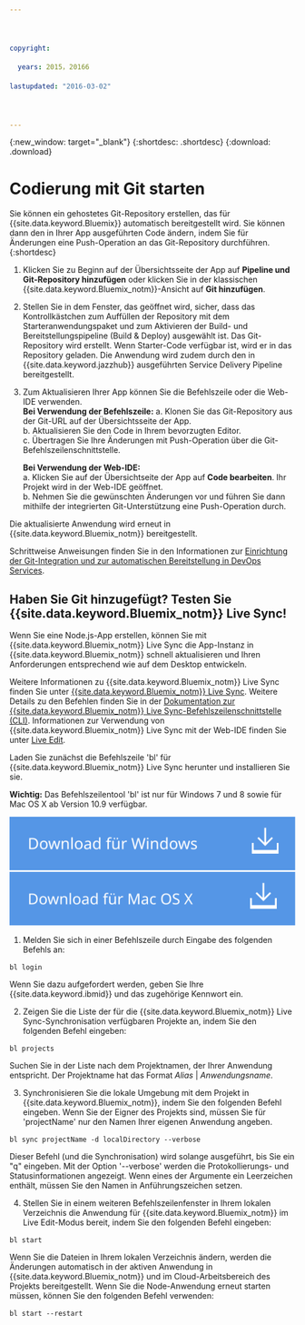 ```yaml
---



copyright:

  years: 2015，20166

lastupdated: "2016-03-02"



---
```


{:new_window: target="_blank"}
{:shortdesc: .shortdesc}
{:download: .download}

# Codierung mit Git starten

Sie können ein gehostetes Git-Repository erstellen, das für {{site.data.keyword.Bluemix}} automatisch bereitgestellt wird. Sie können dann den in Ihrer App ausgeführten Code ändern, indem Sie für Änderungen eine Push-Operation an das Git-Repository durchführen.
{:shortdesc}

1. Klicken Sie zu Beginn auf der Übersichtsseite der App auf **Pipeline und Git-Repository hinzufügen** oder klicken Sie in der klassischen {{site.data.keyword.Bluemix_notm}}-Ansicht auf **Git hinzufügen**.
2. Stellen Sie in dem Fenster, das geöffnet wird, sicher, dass das Kontrollkästchen zum Auffüllen der Repository mit dem Starteranwendungspaket und zum Aktivieren der Build- und Bereitstellungspipeline (Build & Deploy) ausgewählt ist. Das Git-Repository wird erstellt. Wenn Starter-Code verfügbar ist, wird er in das Repository geladen. Die Anwendung wird zudem durch den in {{site.data.keyword.jazzhub}} ausgeführten Service Delivery Pipeline bereitgestellt.  
3. Zum Aktualisieren Ihrer App können Sie die Befehlszeile oder die Web-IDE verwenden.  
   **Bei Verwendung der Befehlszeile:**
   a. Klonen Sie das Git-Repository aus der Git-URL auf der Übersichtsseite der App.  
   b. Aktualisieren Sie den Code in Ihrem bevorzugten Editor.  
   c. Übertragen Sie Ihre Änderungen mit Push-Operation über die Git-Befehlszeilenschnittstelle.  

   **Bei Verwendung der Web-IDE:**  
   a. Klicken Sie auf der Übersichtseite der App auf **Code bearbeiten**. Ihr Projekt wird in der Web-IDE geöffnet.  
   b. Nehmen Sie die gewünschten Änderungen vor und führen Sie dann mithilfe der integrierten Git-Unterstützung eine Push-Operation durch.  

Die aktualisierte Anwendung wird erneut in {{site.data.keyword.Bluemix_notm}} bereitgestellt.  

Schrittweise Anweisungen finden Sie in den Informationen zur [Einrichtung der Git-Integration und zur automatischen Bereitstellung in DevOps Services](https://hub.jazz.net/tutorials/jazzeditor/#git_integration_and_autodeployment).  

## Haben Sie Git hinzugefügt? Testen Sie {{site.data.keyword.Bluemix_notm}} Live Sync!  

Wenn Sie eine Node.js-App erstellen, können Sie mit {{site.data.keyword.Bluemix_notm}} Live Sync die App-Instanz in {{site.data.keyword.Bluemix_notm}} schnell aktualisieren und Ihren Anforderungen entsprechend wie auf dem Desktop entwickeln.  

Weitere Informationen zu {{site.data.keyword.Bluemix_notm}} Live Sync finden Sie unter [{{site.data.keyword.Bluemix_notm}} Live Sync](/docs/develop/bluemixlive.html). Weitere Details zu den Befehlen finden Sie in der [Dokumentation zur {{site.data.keyword.Bluemix_notm}} Live Sync-Befehlszeilenschnittstelle (CLI)](/docs/cli/reference/bl/index.html). Informationen zur Verwendung von {{site.data.keyword.Bluemix_notm}} Live Sync mit der Web-IDE finden Sie unter [Live Edit](/docs/develop/bluemixlive.html).  

Laden Sie zunächst die Befehlszeile 'bl' für {{site.data.keyword.Bluemix_notm}} Live Sync herunter und installieren Sie sie.

**Wichtig:** Das Befehlszeilentool 'bl' ist nur für Windows 7 und 8 sowie für Mac OS X ab Version 10.9 verfügbar.

<p>
<a class="xref" href="http://livesyncdownload.ng.bluemix.net/downloads/blive_setup.msi" target="_blank" title="(Wird in einer neuen Registerkarte oder in einem neuen Fenster geöffnet)"><img class="image" src="images/bl_gs_icons_windows_b.svg" alt="Schaltfläche zum Herunterladen der Windows-Befehlszeile 'bl'" /> </a>
<a class="xref" href="http://livesyncdownload.ng.bluemix.net/downloads/BluemixLive.pkg" target="_blank" title="(Wird in einer neuen Registerkarte oder in einem neuen Fenster geöffnet)"><img class="image" src="images/bl_gs_icons_mac-osx_b.svg" alt="Schaltfläche zum Herunterladen der Mac-Befehlszeile 'bl'" /> </a>
</p>

1. Melden Sie sich in einer Befehlszeile durch Eingabe des folgenden Befehls an:
```
bl login
```
Wenn Sie dazu aufgefordert werden, geben Sie Ihre {{site.data.keyword.ibmid}} und das zugehörige Kennwort ein.

2. Zeigen Sie die Liste der für die {{site.data.keyword.Bluemix_notm}} Live Sync-Synchronisation verfügbaren Projekte an, indem Sie den folgenden Befehl eingeben:
```
bl projects
```
Suchen Sie in der Liste nach dem Projektnamen, der Ihrer Anwendung entspricht. Der Projektname hat das Format *Alias* | *Anwendungsname*.

3. Synchronisieren Sie die lokale Umgebung mit dem Projekt in {{site.data.keyword.Bluemix_notm}}, indem Sie den folgenden Befehl eingeben. Wenn Sie der Eigner des Projekts sind, müssen Sie für 'projectName' nur den Namen Ihrer eigenen Anwendung angeben.
<!--- this command needs italicized parameters projectName localDirectory and yellow on 'local' -->
```
bl sync projectName -d localDirectory --verbose
```
Dieser Befehl (und die Synchronisation) wird solange ausgeführt, bis Sie ein "q" eingeben. Mit der Option '--verbose' werden die Protokollierungs- und Statusinformationen angezeigt. Wenn eines der Argumente ein Leerzeichen enthält, müssen Sie den Namen in Anführungszeichen setzen.

4. Stellen Sie in einem weiteren Befehlszeilenfenster in Ihrem lokalen Verzeichnis die Anwendung für {{site.data.keyword.Bluemix_notm}} im Live Edit-Modus bereit, indem Sie den folgenden Befehl eingeben:
```
bl start
```  

Wenn Sie die Dateien in Ihrem lokalen Verzeichnis ändern, werden die Änderungen automatisch in der aktiven Anwendung in {{site.data.keyword.Bluemix_notm}} und im Cloud-Arbeitsbereich des Projekts bereitgestellt. Wenn Sie die Node-Anwendung erneut starten müssen, können Sie den folgenden Befehl verwenden:
```
bl start --restart
```
